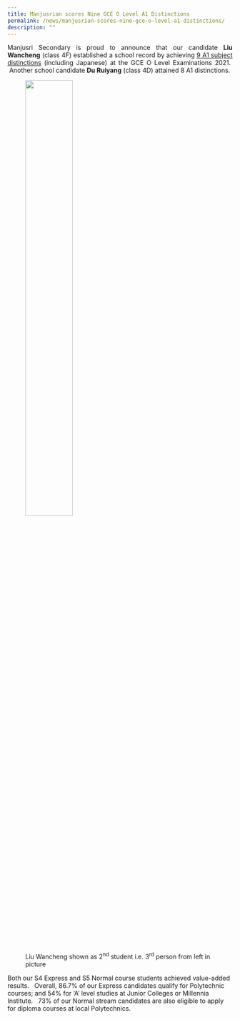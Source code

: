 ```yaml
---
title: Manjusrian scores Nine GCE O Level A1 Distinctions
permalink: /news/manjusrian-scores-nine-gce-o-level-a1-distinctions/
description: ""
---
```

<p style="text-align: justify;">Manjusri Secondary is proud to announce that our candidate <b>Liu Wancheng</b> (class 4F) established a school record by achieving <u>9 A1 subject distinctions</u> (including Japanese) at the GCE O Level Examinations 2021.   Another school candidate <b>Du Ruiyang</b> (class 4D) attained 8 A1 distinctions.</p>


<figure>
	<a href="/images/Jewel%20outing/032-Ee-Leng-Elaine-Seah-250x250.jpg" target = "_blank"> <img src="/images/Jewel%20outing/032-Ee-Leng-Elaine-Seah-250x250.jpg"
     style="width:50%"></a>
<figcaption>
	Liu Wancheng shown as 2<sup>nd</sup> student i.e. 3<sup>rd</sup> person from left in picture
	</figcaption>
</figure> 

Both our S4 Express and S5 Normal course students achieved value-added results.   Overall, 86.7% of our Express candidates qualify for Polytechnic courses; and 54% for ‘A’ level studies at Junior Colleges or Millennia Institute.   73% of our Normal stream candidates are also eligible to apply for diploma courses at local Polytechnics.